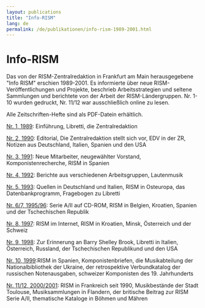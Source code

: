 ```yaml
---
layout: publications
title: "Info-RISM"
lang: de
permalink: /de/publikationen/info-rism-1989-2001.html
---
```


# Info-RISM

Das von der RISM-Zentralredaktion in Frankfurt am Main herausgegebene "Info RISM" erschien 1989-2001. Es informierte über neue RISM-Veröffentlichungen und Projekte, beschrieb Arbeitsstrategien und seltene Sammlungen und berichtete von der Arbeit der RISM-Ländergruppen. Nr. 1-10 wurden gedruckt, Nr. 11/12 war ausschließlich online zu lesen.

Alle Zeitschriften-Hefte sind als PDF-Datein erhältlich.



[Nr. 1, 1989](/../fileadmin/content/site-content/Info-RISM/InfoRISM_01.pdf "TEXT, Info RISM 01, InfoRISM\_01.pdf, 1.4 MB"): Einführung, Libretti, die Zentralredaktion

[Nr. 2, 1990](/../fileadmin/content/site-content/Info-RISM/InfoRISM_02.pdf "TEXT, Info RISM 02, InfoRISM\_02.pdf, 1.8 MB"): Editorial, Die Zentralredaktion stellt sich vor, EDV in der ZR, Notizen aus Deutschland, Italien, Spanien und den USA

[Nr. 3, 1991](/../fileadmin/content/site-content/Info-RISM/InfoRISM_03.pdf "TEXT, Info RISM 03, InfoRISM\_03.pdf, 1.1 MB"): Neue Mitarbeiter, neugewählter Vorstand, Komponistenrecherche, RISM in Spanien

[Nr. 4, 1992](/../fileadmin/content/site-content/Info-RISM/InfoRISM_04.pdf "TEXT, Info RISM 04, InfoRISM\_04.pdf, 664 KB"): Berichte aus verschiedenen Arbeitsgruppen, Lautenmusik

[Nr. 5, 1993](/../fileadmin/content/site-content/Info-RISM/InfoRISM_05.pdf "TEXT, Info RISM 05, InfoRISM\_05.pdf, 329 KB"): Quellen in Deutschland und Italien, RISM in Osteuropa, das Datenbankprogramm, Fragebogen zu Libretti

[Nr. 6/7, 1995/96](/../fileadmin/content/site-content/Info-RISM/InfoRISM_06_07.pdf "TEXT, Info RISM 06 07, InfoRISM\_06\_07.pdf, 256 KB"): Serie A/II auf CD-ROM, RISM in Belgien, Kroatien, Spanien und der Tschechischen Republik

[Nr. 8, 1997](/../fileadmin/content/site-content/Info-RISM/InfoRISM_08.pdf "TEXT, Info RISM 08, InfoRISM\_08.pdf, 1.1 MB"): RISM im Internet, RISM in Kroatien, Minsk, Österreich und der Schweiz

[Nr. 9, 1998](/../fileadmin/content/site-content/Info-RISM/InfoRISM_09.pdf "TEXT, Info RISM 09, InfoRISM\_09.pdf, 1.0 MB"): Zur Erinnerung an Barry Shelley Brook, Libretti in Italien, Österreich, Russland, der Tschechischen Republikund und den USA

[Nr. 10, 1999](/../fileadmin/content/site-content/Info-RISM/InfoRISM_10.pdf "TEXT, Info RISM 10, InfoRISM\_10.pdf, 1.4 MB"):RISM in Spanien, Komponistenbriefen, die Musikabteilung der Nationalbibliothek der Ukraine, der retrospektive Verbundkatalog der russischen Notenausgaben, schweizer Komponisten des 19. Jahrhunderts

[Nr. 11/12, 2000/2001](/../fileadmin/content/site-content/Info-RISM/InfoRISM_11_12.pdf "TEXT, Info RISM 11 12, InfoRISM\_11\_12.pdf, 330 KB"): RISM in Frankreich seit 1990, Musikbestände der Stadt Toulouse, Musiksammlungen in Flandern, der britische Beitrag zur RISM Serie A/II, thematische Kataloge in Böhmen und Mähren